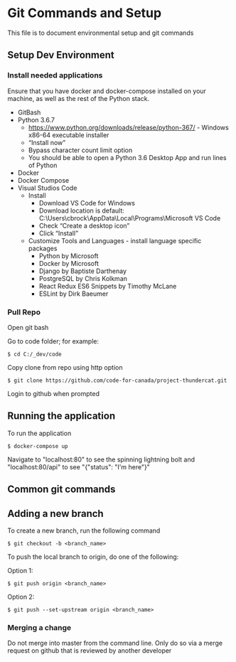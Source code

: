 # Git Commands and Setup

This file is to document environmental setup and git commands

## Setup Dev Environment

### Install needed applications

Ensure that you have docker and docker-compose installed on your machine, as well as the rest of the Python stack.
 * GitBash
 * Python 3.6.7
   * https://www.python.org/downloads/release/python-367/ - Windows x86-64 executable installer
   * “Install now”
   * Bypass character count limit option
   * You should be able to open a Python 3.6 Desktop App and run lines of Python
 * Docker
 * Docker Compose
 * Visual Studios Code
   * Install
     * Download VS Code for Windows
     * Download location is default: C:\Users\cbrock\AppData\Local\Programs\Microsoft VS Code
     * Check “Create a desktop icon”
     * Click “Install”
   * Customize Tools and Languages - install language specific packages
     * Python by Microsoft
     * Docker by Microsoft
     * Django by Baptiste Darthenay
     * PostgreSQL by Chris Kolkman
     * React Redux ES6 Snippets by Timothy McLane
     * ESLint by Dirk Baeumer

### Pull Repo
Open git bash

Go to code folder; for example:
```shell
$ cd C:/_dev/code
```

Copy clone from repo using http option
```shell
$ git clone https://github.com/code-for-canada/project-thundercat.git
```

Login to github when prompted


## Running the application
To run the application
```shell
$ docker-compose up
```

Navigate to "localhost:80" to see the spinning lightning bolt and "localhost:80/api" to see "{"status": "I'm here"}"

## Common git commands

## Adding a new branch

To create a new branch, run the following command
```shell
$ git checkout -b <branch_name>
```

To push the local branch to origin, do one of the following:

Option 1:
```shell
$ git push origin <branch_name>
```

Option 2:
```shell
$ git push --set-upstream origin <branch_name>
```

### Merging a change

Do not merge into master from the command line. Only do so via a merge request on github that is reviewed by another developer